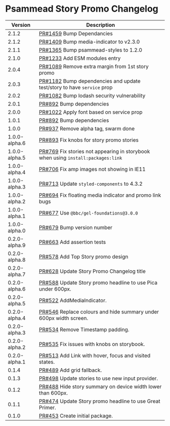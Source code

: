 # Psammead Story Promo Changelog

<!-- prettier-ignore -->
| Version | Description |
| ------- | ----------- |
| 2.1.2 | [PR#1459](https://github.com/bbc/psammead/pull/1459) Bump Dependancies |
| 2.1.2 | [PR#1409](https://github.com/bbc/psammead/pull/1409) Bump media-indicator to v2.3.0 |
| 2.1.1 | [PR#1365](https://github.com/bbc/psammead/pull/1365) Bump psammead-styles to 1.2.0 |
| 2.1.0 | [PR#1233](https://github.com/bbc/psammead/pull/1233) Add ESM modules entry |
| 2.0.4   |  [PR#1089](https://github.com/bbc/psammead/pull/1089) Remove extra margin from 1st story promo |
| 2.0.3  | [PR#1182](https://github.com/bbc/psammead/pull/1182) Bump dependencies and update test/story to have `service` prop |
| 2.0.2   |  [PR#1082](https://github.com/bbc/psammead/pull/1082) Bump lodash security vulnerability |
| 2.0.1   | [PR#892](https://github.com/bbc/psammead/pull/892) Bump dependencies |
| 2.0.0 | [PR#1022](https://github.com/bbc/psammead/pull/1022) Apply font based on service prop |
| 1.0.1  | [PR#892](https://github.com/bbc/psammead/pull/892) Bump dependencies |
| 1.0.0 | [PR#937](https://github.com/bbc/psammead/pull/937) Remove alpha tag, swarm done |
| 1.0.0-alpha.6   | [PR#893](https://github.com/bbc/psammead/pull/893) Fix knobs for story promo stories |
| 1.0.0-alpha.5   | [PR#769](https://github.com/bbc/psammead/pull/769) Fix stories not appearing in storybook when using `install:packages:link` |
| 1.0.0-alpha.4 | [PR#706](https://github.com/bbc/psammead/pull/706) Fix amp images not showing in IE11  |
| 1.0.0-alpha.3   | [PR#713](https://github.com/bbc/psammead/pull/713) Update `styled-components` to 4.3.2 |
| 1.0.0-alpha.2 | [PR#694](https://github.com/bbc/psammead/pull/694) Fix floating media indicator and promo link bugs  |
| 1.0.0-alpha.1 | [PR#677](https://github.com/bbc/psammead/pull/677) Use `@bbc/gel-foundations@3.0.0` |
| 1.0.0-alpha.0 | [PR#679](https://github.com/bbc/psammead/pull/679) Bump version number |
| 0.2.0-alpha.9 | [PR#663](https://github.com/bbc/psammead/pull/663) Add assertion tests |
| 0.2.0-alpha.8 | [PR#578](https://github.com/bbc/psammead/pull/578) Add Top Story promo design |
| 0.2.0-alpha.7 | [PR#628](https://github.com/bbc/psammead/pull/628) Update Story  Promo Changelog title |
| 0.2.0-alpha.6 | [PR#588](https://github.com/bbc/psammead/pull/588) Update Story promo headline to use Pica under 600px. |
| 0.2.0-alpha.5 | [PR#522](https://github.com/bbc/psammead/pull/522) AddMediaIndicator. |
| 0.2.0-alpha.4 | [PR#546](https://github.com/bbc/psammead/pull/546) Replace colours and hide summary under 600px width screen. |
| 0.2.0-alpha.3 | [PR#534](https://github.com/BBC-News/psammead/pull/534) Remove Timestamp padding. |
| 0.2.0-alpha.2 | [PR#535](https://github.com/bbc/psammead/pull/535) Fix issues with knobs on storybook. |
| 0.2.0-alpha.1 | [PR#513](https://github.com/bbc/psammead/pull/513) Add Link with hover, focus and visited states. |
| 0.1.4   | [PR#489](https://github.com/BBC-News/psammead/pull/489) Add grid fallback. |
| 0.1.3   | [PR#498](https://github.com/bbc/psammead/pull/498) Update stories to use new input provider. |
| 0.1.2   | [PR#488](https://github.com/BBC-News/psammead/pull/488) Hide story summary on device width lower than 600px. |
| 0.1.1   | [PR#474](https://github.com/BBC-News/psammead/pull/474) Update Story promo headline to use Great Primer. |
| 0.1.0   | [PR#453](https://github.com/BBC-News/psammead/pull/453) Create initial package. |
